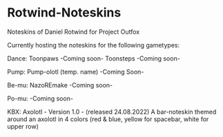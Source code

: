 # Rotwind-Noteskins
Noteskins of Daniel Rotwind for Project Outfox

Currently hosting the noteskins for the following gametypes:

Dance:
        Toonpaws -Coming soon-
        Toonsteps -Coming soon-

Pump:
        Pump-olotl (temp. name) -Coming Soon-

Be-mu:
        NazoREmake -Coming soon-

Po-mu:
        -Coming soon-

KBX:
        Axolotl - Version 1.0 - (released 24.08.2022)
          A bar-noteskin themed around an axolotl in 4 colors (red & blue, yellow for spacebar, white for upper row)

